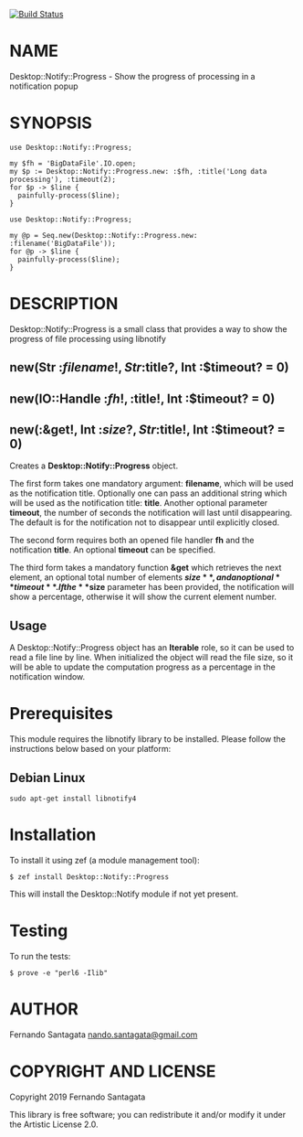 [![Build Status](https://travis-ci.org/frithnanth/Perl6-Desktop-Notify-Progress.svg?branch=master)](https://travis-ci.org/frithnanth/Perl6-Desktop-Notify-Progress)

NAME
====

Desktop::Notify::Progress - Show the progress of processing in a notification popup

SYNOPSIS
========

```perl6
use Desktop::Notify::Progress;

my $fh = 'BigDataFile'.IO.open;
my $p := Desktop::Notify::Progress.new: :$fh, :title('Long data processing'), :timeout(2);
for $p -> $line {
  painfully-process($line);
}
```

```perl6
use Desktop::Notify::Progress;

my @p = Seq.new(Desktop::Notify::Progress.new: :filename('BigDataFile'));
for @p -> $line {
  painfully-process($line);
}
```

DESCRIPTION
===========

Desktop::Notify::Progress is a small class that provides a way to show the progress of file processing using libnotify

new(Str :$filename!, Str :$title?, Int :$timeout? = 0)
------------------------------------------------------

new(IO::Handle :$fh!, :$title!, Int :$timeout? = 0)
---------------------------------------------------

new(:&get!, Int :$size?, Str :$title!, Int :$timeout? = 0)
----------------------------------------------------------

Creates a **Desktop::Notify::Progress** object.

The first form takes one mandatory argument: **filename**, which will be used as the notification title. Optionally one can pass an additional string which will be used as the notification title: **title**. Another optional parameter **timeout**, the number of seconds the notification will last until disappearing. The default is for the notification not to disappear until explicitly closed.

The second form requires both an opened file handler **fh** and the notification **title**. An optional **timeout** can be specified.

The third form takes a mandatory function **&get** which retrieves the next element, an optional total number of elements **$size**, and an optional **timeout**. If the **$size** parameter has been provided, the notification will show a percentage, otherwise it will show the current element number.

Usage
-----

A Desktop::Notify::Progress object has an **Iterable** role, so it can be used to read a file line by line. When initialized the object will read the file size, so it will be able to update the computation progress as a percentage in the notification window.

Prerequisites
=============

This module requires the libnotify library to be installed. Please follow the instructions below based on your platform:

Debian Linux
------------

    sudo apt-get install libnotify4

Installation
============

To install it using zef (a module management tool):

    $ zef install Desktop::Notify::Progress

This will install the Desktop::Notify module if not yet present.

Testing
=======

To run the tests:

    $ prove -e "perl6 -Ilib"

AUTHOR
======

Fernando Santagata <nando.santagata@gmail.com>

COPYRIGHT AND LICENSE
=====================

Copyright 2019 Fernando Santagata

This library is free software; you can redistribute it and/or modify it under the Artistic License 2.0.

